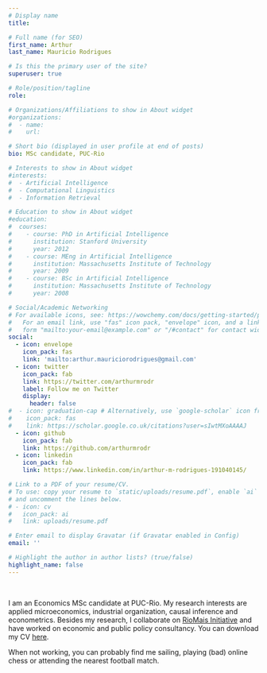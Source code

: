 ```yaml
---
# Display name
title: 

# Full name (for SEO)
first_name: Arthur
last_name: Mauricio Rodrigues

# Is this the primary user of the site?
superuser: true

# Role/position/tagline
role:

# Organizations/Affiliations to show in About widget
#organizations:
#  - name:
#    url: 

# Short bio (displayed in user profile at end of posts)
bio: MSc candidate, PUC-Rio

# Interests to show in About widget
#interests:
#  - Artificial Intelligence
#  - Computational Linguistics
#  - Information Retrieval

# Education to show in About widget
#education:
#  courses:
#    - course: PhD in Artificial Intelligence
#      institution: Stanford University
#      year: 2012
#    - course: MEng in Artificial Intelligence
#      institution: Massachusetts Institute of Technology
#      year: 2009
#    - course: BSc in Artificial Intelligence
#      institution: Massachusetts Institute of Technology
#      year: 2008

# Social/Academic Networking
# For available icons, see: https://wowchemy.com/docs/getting-started/page-builder/#icons
#   For an email link, use "fas" icon pack, "envelope" icon, and a link in the
#   form "mailto:your-email@example.com" or "/#contact" for contact widget.
social:
  - icon: envelope
    icon_pack: fas
    link: 'mailto:arthur.mauriciorodrigues@gmail.com'
  - icon: twitter
    icon_pack: fab
    link: https://twitter.com/arthurmrodr
    label: Follow me on Twitter
    display:
      header: false
#  - icon: graduation-cap # Alternatively, use `google-scholar` icon from `ai` icon pack
#    icon_pack: fas
#    link: https://scholar.google.co.uk/citations?user=sIwtMXoAAAAJ
  - icon: github
    icon_pack: fab
    link: https://github.com/arthurmrodr
  - icon: linkedin
    icon_pack: fab
    link: https://www.linkedin.com/in/arthur-m-rodrigues-191040145/

# Link to a PDF of your resume/CV.
# To use: copy your resume to `static/uploads/resume.pdf`, enable `ai` icons in `params.yaml`,
# and uncomment the lines below.
# - icon: cv
#   icon_pack: ai
#   link: uploads/resume.pdf

# Enter email to display Gravatar (if Gravatar enabled in Config)
email: ''

# Highlight the author in author lists? (true/false)
highlight_name: false
---
```


<br/>

I am an Economics MSc candidate at PUC-Rio. My research interests are applied microeconomics, industrial organization, causal inference and econometrics. Besides my research, I collaborate on [RioMais Initiative](https://riomais.org/) and have worked on economic and public policy consultancy. You can download my CV [here](https://drive.google.com/file/d/1Zp8J0PTQ0WnFiH2AhI3yA7ifwe0ulbLb/view?usp=sharing).

When not working, you can probably find me sailing, playing (bad) online chess or attending the nearest football match.
